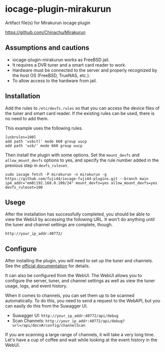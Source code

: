 # iocage-plugin-mirakurun
Artifact file(s) for Mirakurun iocage plugin

https://github.com/Chinachu/Mirakurun

## Assumptions and cautions

- iocage-plugin-mirakurun works as FreeBSD jail.
- It requires a DVR tuner and a smart card reader to work.
- Hardware must be connected to the server and properly recognized by the host OS (FreeBSD, TrueNAS, etc.).
- To allow access to the hardware from jail.

## Installation

Add the rules to `/etc/devfs.rules` so that you can access the device files of the tuner and smart card reader. If the existing rules can be used, there is no need to add them.

This example uses the following rules.

```
[usbrules=100]
add path 'usbctl' mode 660 group uucp
add path 'usb/' mode 660 group uucp
```

Then install the plugin with some options. Set the `mount_devfs` and `allow_mount_devfs` options to yes, and specify the rule number added in the previous step in `devfs_ruleset`.

```
sudo iocage fetch -P mirakurun -n mirakurun -g https://github.com/fuji44/iocage-fuji44-plugins.git --branch main ip4_addr="em0|192.168.0.100/24" mount_devfs=yes allow_mount_devfs=yes devfs_ruleset=100
```

## Usege

After the installation has successfully completed, you should be able to view the WebUI by accessing the following URL. It won't do anything until the tuner and channel settings are complete, though.

`http://your_ip_addr:40772/`

## Configure

After installing the plugin, you will need to set up the tuner and channels. See the [official documentation](https://github.com/Chinachu/Mirakurun/blob/master/doc/Configuration.md) for details.

It can also be configured from the WebUI. The WebUI allows you to configure the server, tuner, and channel settings as well as view the tuner usage, logs, and event history.

When it comes to channels, you can set them up to be scanned automatically. To do this, you need to send a request to the WebAPI, but you can easily do this from the Suwagger UI.

- Suwagger UI: `http://your_ip_addr:40772/api/debug`
- Scan Channels: `http://your_ip_addr:40772/api/debug?url=/api/docs#/config/channelScan`

If you are scanning a large range of channels, it will take a very long time. Let's have a cup of coffee and wait while looking at the event history in the WebUI.
